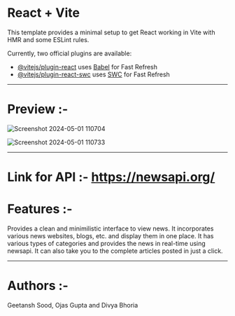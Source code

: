 # React + Vite

This template provides a minimal setup to get React working in Vite with HMR and some ESLint rules.

Currently, two official plugins are available:

- [@vitejs/plugin-react](https://github.com/vitejs/vite-plugin-react/blob/main/packages/plugin-react/README.md) uses [Babel](https://babeljs.io/) for Fast Refresh
- [@vitejs/plugin-react-swc](https://github.com/vitejs/vite-plugin-react-swc) uses [SWC](https://swc.rs/) for Fast Refresh

------

# Preview :-

![Screenshot 2024-05-01 110704](https://github.com/geetansh-fgu/News-Website/assets/123066928/12265580-efd4-494e-862b-f628ee39d9c6)

![Screenshot 2024-05-01 110733](https://github.com/geetansh-fgu/News-Website/assets/123066928/f910f666-ee35-4cb4-99fa-effbeee92e8d)

------

# Link for API :- https://newsapi.org/

# Features :-

Provides a clean and minimilistic interface to view news. It incorporates various news websites, blogs, etc. and display them in one place. It has various types of categories and provides the news in real-time using newsapi. It can also take you to the complete articles posted in just a click.

-----

# Authors :-

Geetansh Sood, Ojas Gupta and Divya Bhoria
